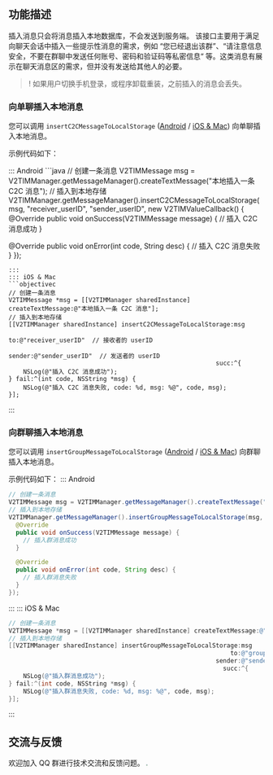 ## 功能描述
插入消息只会将消息插入本地数据库，不会发送到服务端。
该接口主要用于满足向聊天会话中插入一些提示性消息的需求，例如 “您已经退出该群”、“请注意信息安全，不要在群聊中发送任何账号、密码和验证码等私密信息“ 等。这类消息有展示在聊天消息区的需求，但并没有发送给其他人的必要。

> ! 如果用户切换手机登录，或程序卸载重装，之前插入的消息会丢失。


### 向单聊插入本地消息

您可以调用 `insertC2CMessageToLocalStorage` ([Android](https://im.sdk.qcloud.com/doc/zh-cn/classcom_1_1tencent_1_1imsdk_1_1v2_1_1V2TIMMessageManager.html#a5afe4461b4a47205d2865ea94317d4aa) / [iOS & Mac](https://im.sdk.qcloud.com/doc/zh-cn/categoryV2TIMManager_07Message_08.html#acc1dccd310d1965248cff0d4fd5ca45f)) 向单聊插入本地消息。

示例代码如下：

<dx-tabs>
::: Android
```java
// 创建一条消息
V2TIMMessage msg = V2TIMManager.getMessageManager().createTextMessage("本地插入一条 C2C 消息");
// 插入到本地存储
V2TIMManager.getMessageManager().insertC2CMessageToLocalStorage(msg, "receiver_userID", "sender_userID", new V2TIMValueCallback<V2TIMMessage>() {
  @Override
  public void onSuccess(V2TIMMessage message) {
  	// 插入 C2C 消息成功
  }

  @Override
  public void onError(int code, String desc) {
  	// 插入 C2C 消息失败
  }
});
```
:::
::: iOS & Mac
```objectivec
// 创建一条消息
V2TIMMessage *msg = [[V2TIMManager sharedInstance] createTextMessage:@"本地插入一条 C2C 消息"];
// 插入到本地存储
[[V2TIMManager sharedInstance] insertC2CMessageToLocalStorage:msg
                                                           to:@"receiver_userID"  // 接收者的 userID
                                                       sender:@"sender_userID"  // 发送者的 userID
                                                         succ:^{
    NSLog(@"插入 C2C 消息成功");
} fail:^(int code, NSString *msg) {
    NSLog(@"插入 C2C 消息失败, code: %d, msg: %@", code, msg);
}];
```
:::
</dx-tabs>


### 向群聊插入本地消息

您可以调用 `insertGroupMessageToLocalStorage` ([Android](https://im.sdk.qcloud.com/doc/zh-cn/classcom_1_1tencent_1_1imsdk_1_1v2_1_1V2TIMMessageManager.html#a04a3f6c250f9d6c0053fd71be74f047f) / [iOS & Mac](https://im.sdk.qcloud.com/doc/zh-cn/categoryV2TIMManager_07Message_08.html#a9b312b67e4da19978b55a7b915815dfe)) 向群聊插入本地消息。

示例代码如下：
<dx-tabs>
::: Android
```java
// 创建一条消息
V2TIMMessage msg = V2TIMManager.getMessageManager().createTextMessage("本地插入一条群消息");
// 插入到本地存储
V2TIMManager.getMessageManager().insertGroupMessageToLocalStorage(msg, "groupID", "sender_userID", new V2TIMValueCallback<V2TIMMessage>() {
  @Override
  public void onSuccess(V2TIMMessage message) {
  	// 插入群消息成功
  }

  @Override
  public void onError(int code, String desc) {
  	// 插入群消息失败
  }
});
```
:::
::: iOS & Mac
```objectivec
// 创建一条消息 
V2TIMMessage *msg = [[V2TIMManager sharedInstance] createTextMessage:@"本地插入一条群消息"];
// 插入到本地存储
[[V2TIMManager sharedInstance] insertGroupMessageToLocalStorage:msg 
                                                             to:@"groupID"  // 群聊 groupID
                                                         sender:@"sender_userID"  // 发送者的 userID
                                                           succ:^{
    NSLog(@"插入群消息成功");
} fail:^(int code, NSString *msg) {
    NSLog(@"插入群消息失败, code: %d, msg: %@", code, msg);
}];
```
:::
</dx-tabs>


## 交流与反馈
欢迎加入 QQ 群进行技术交流和反馈问题。
<img src="https://sdk-im-1252463788.cos.ap-hongkong.myqcloud.com/tools/resource/officialwebsite/pictures/doc_sdk_qq_group.jpg" style="zoom:20%;"/>
